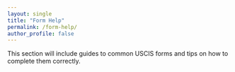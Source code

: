 ```yaml
---
layout: single
title: "Form Help"
permalink: /form-help/
author_profile: false
---
```


This section will include guides to common USCIS forms and tips on how to complete them correctly.